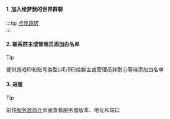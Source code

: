 #### 1. 加入绘梦我的世界群聊
:::tip [点我跳转](group)  
:::
#### 2. 联系群主或管理员添加白名单

> [!TIP]
提供游戏ID和账号类型(JE/BE)给群主或管理员并耐心等待添加白名单  

#### 3. 进服
> [!TIP]
前往[服务器简介](servers/README.md)页面查看服务器版本、地址和端口
